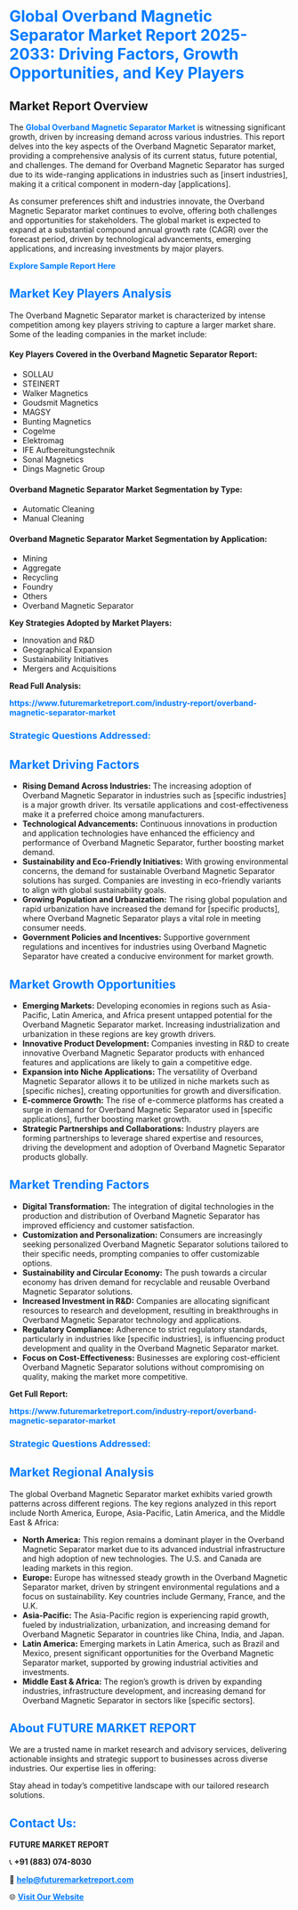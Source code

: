 <h1 style="color: #007BFF;">Global Overband Magnetic Separator Market Report 2025-2033: Driving Factors, Growth Opportunities, and Key Players</h1>

<section id="overview">
<h2>Market Report Overview</h2>
<p>The <a href="https://www.futuremarketreport.com/industry-report/overband-magnetic-separator-market" style="color: #007BFF; text-decoration: none;"><strong>Global Overband Magnetic Separator Market</strong></a> is witnessing significant growth, driven by increasing demand across various industries. This report delves into the key aspects of the Overband Magnetic Separator market, providing a comprehensive analysis of its current status, future potential, and challenges. The demand for Overband Magnetic Separator has surged due to its wide-ranging applications in industries such as [insert industries], making it a critical component in modern-day [applications].</p>
<p>As consumer preferences shift and industries innovate, the Overband Magnetic Separator market continues to evolve, offering both challenges and opportunities for stakeholders. The global market is expected to expand at a substantial compound annual growth rate (CAGR) over the forecast period, driven by technological advancements, emerging applications, and increasing investments by major players.</p>
</section>

<section id="overview">
<p><a href="https://www.futuremarketreport.com/request-sample/reportId=128279" style="color: #007BFF; text-decoration: none;"><strong>Explore Sample Report Here</strong></a></p>
</section>

<section id="key-players">
<h2 style="color: #007BFF;">Market Key Players Analysis</h2>
<p>The Overband Magnetic Separator market is characterized by intense competition among key players striving to capture a larger market share. Some of the leading companies in the market include:</p>
<h4>Key Players Covered in the Overband Magnetic Separator Report:</h4>
<ul><li>SOLLAU</li><li>STEINERT</li><li>Walker Magnetics</li><li>Goudsmit Magnetics</li><li>MAGSY</li><li>Bunting Magnetics</li><li>Cogelme</li><li>Elektromag</li><li>IFE Aufbereitungstechnik</li><li>Sonal Magnetics</li><li>Dings Magnetic Group</li></ul>
<h4>Overband Magnetic Separator Market Segmentation by Type:</h4>
<ul><li>Automatic Cleaning</li><li>Manual Cleaning</li></ul>

<h4>Overband Magnetic Separator Market Segmentation by Application:</h4>
<ul><li>Mining</li><li>Aggregate</li><li>Recycling</li><li>Foundry</li><li>Others</li><li>Overband Magnetic Separator</li></ul>
<p><strong>Key Strategies Adopted by Market Players:</strong></p>
<ul>
<li>Innovation and R&D</li>
<li>Geographical Expansion</li>
<li>Sustainability Initiatives</li>
<li>Mergers and Acquisitions</li>
</ul>
</section>

<section>
<p><strong>Read Full Analysis: </strong></p><a href="https://www.futuremarketreport.com/industry-report/overband-magnetic-separator-market" style="color: #007BFF; text-decoration: none;"><strong>https://www.futuremarketreport.com/industry-report/overband-magnetic-separator-market</strong></a>
<h3 style="color: #007BFF;">Strategic Questions Addressed:</h3>
</section>

<section id="driving-factors">
<h2 style="color: #007BFF;">Market Driving Factors</h2>
<ul>
<li><strong>Rising Demand Across Industries:</strong> The increasing adoption of Overband Magnetic Separator in industries such as [specific industries] is a major growth driver. Its versatile applications and cost-effectiveness make it a preferred choice among manufacturers.</li>
<li><strong>Technological Advancements:</strong> Continuous innovations in production and application technologies have enhanced the efficiency and performance of Overband Magnetic Separator, further boosting market demand.</li>
<li><strong>Sustainability and Eco-Friendly Initiatives:</strong> With growing environmental concerns, the demand for sustainable Overband Magnetic Separator solutions has surged. Companies are investing in eco-friendly variants to align with global sustainability goals.</li>
<li><strong>Growing Population and Urbanization:</strong> The rising global population and rapid urbanization have increased the demand for [specific products], where Overband Magnetic Separator plays a vital role in meeting consumer needs.</li>
<li><strong>Government Policies and Incentives:</strong> Supportive government regulations and incentives for industries using Overband Magnetic Separator have created a conducive environment for market growth.</li>
</ul>
</section>

<section id="growth-opportunities">
<h2 style="color: #007BFF;">Market Growth Opportunities</h2>
<ul>
<li><strong>Emerging Markets:</strong> Developing economies in regions such as Asia-Pacific, Latin America, and Africa present untapped potential for the Overband Magnetic Separator market. Increasing industrialization and urbanization in these regions are key growth drivers.</li>
<li><strong>Innovative Product Development:</strong> Companies investing in R&D to create innovative Overband Magnetic Separator products with enhanced features and applications are likely to gain a competitive edge.</li>
<li><strong>Expansion into Niche Applications:</strong> The versatility of Overband Magnetic Separator allows it to be utilized in niche markets such as [specific niches], creating opportunities for growth and diversification.</li>
<li><strong>E-commerce Growth:</strong> The rise of e-commerce platforms has created a surge in demand for Overband Magnetic Separator used in [specific applications], further boosting market growth.</li>
<li><strong>Strategic Partnerships and Collaborations:</strong> Industry players are forming partnerships to leverage shared expertise and resources, driving the development and adoption of Overband Magnetic Separator products globally.</li>
</ul>
</section>

<section id="trending-factors">
<h2 style="color: #007BFF;">Market Trending Factors</h2>
<ul>
<li><strong>Digital Transformation:</strong> The integration of digital technologies in the production and distribution of Overband Magnetic Separator has improved efficiency and customer satisfaction.</li>
<li><strong>Customization and Personalization:</strong> Consumers are increasingly seeking personalized Overband Magnetic Separator solutions tailored to their specific needs, prompting companies to offer customizable options.</li>
<li><strong>Sustainability and Circular Economy:</strong> The push towards a circular economy has driven demand for recyclable and reusable Overband Magnetic Separator solutions.</li>
<li><strong>Increased Investment in R&D:</strong> Companies are allocating significant resources to research and development, resulting in breakthroughs in Overband Magnetic Separator technology and applications.</li>
<li><strong>Regulatory Compliance:</strong> Adherence to strict regulatory standards, particularly in industries like [specific industries], is influencing product development and quality in the Overband Magnetic Separator market.</li>
<li><strong>Focus on Cost-Effectiveness:</strong> Businesses are exploring cost-efficient Overband Magnetic Separator solutions without compromising on quality, making the market more competitive.</li>
</ul>
</section>

<section>
<p><strong>Get Full Report: </strong></p><a href="https://www.futuremarketreport.com/industry-report/overband-magnetic-separator-market" style="color: #007BFF; text-decoration: none;"><strong>https://www.futuremarketreport.com/industry-report/overband-magnetic-separator-market</strong></a>
<h3 style="color: #007BFF;">Strategic Questions Addressed:</h3>
</section>


<section id="regional-analysis">
<h2 style="color: #007BFF;">Market Regional Analysis</h2>
<p>The global Overband Magnetic Separator market exhibits varied growth patterns across different regions. The key regions analyzed in this report include North America, Europe, Asia-Pacific, Latin America, and the Middle East & Africa:</p>
<ul>
<li><strong>North America:</strong> This region remains a dominant player in the Overband Magnetic Separator market due to its advanced industrial infrastructure and high adoption of new technologies. The U.S. and Canada are leading markets in this region.</li>
<li><strong>Europe:</strong> Europe has witnessed steady growth in the Overband Magnetic Separator market, driven by stringent environmental regulations and a focus on sustainability. Key countries include Germany, France, and the U.K.</li>
<li><strong>Asia-Pacific:</strong> The Asia-Pacific region is experiencing rapid growth, fueled by industrialization, urbanization, and increasing demand for Overband Magnetic Separator in countries like China, India, and Japan.</li>
<li><strong>Latin America:</strong> Emerging markets in Latin America, such as Brazil and Mexico, present significant opportunities for the Overband Magnetic Separator market, supported by growing industrial activities and investments.</li>
<li><strong>Middle East & Africa:</strong> The region’s growth is driven by expanding industries, infrastructure development, and increasing demand for Overband Magnetic Separator in sectors like [specific sectors].</li>
</ul>
</section>

<footer>
<h2 style="color: #007BFF;">About FUTURE MARKET REPORT</h2>
<p>We are a trusted name in market research and advisory services, delivering actionable insights and strategic support to businesses across diverse industries. Our expertise lies in offering:</p>

<p>Stay ahead in today’s competitive landscape with our tailored research solutions.</p>

<h2 style="color: #007BFF;">Contact Us:</h2>
<p><strong>FUTURE MARKET REPORT</strong></p>
<p>📞 <strong>+91 (883) 074-8030</strong></p>
<p>📧 <strong><a href="mailto:help@futuremarketreport.com" style="color: #007BFF;">help@futuremarketreport.com</a></strong></p>
<p>🌐 <strong><a href="https://www.futuremarketreport.com/" style="color: #007BFF;">Visit Our Website</a></strong></p>
</footer>